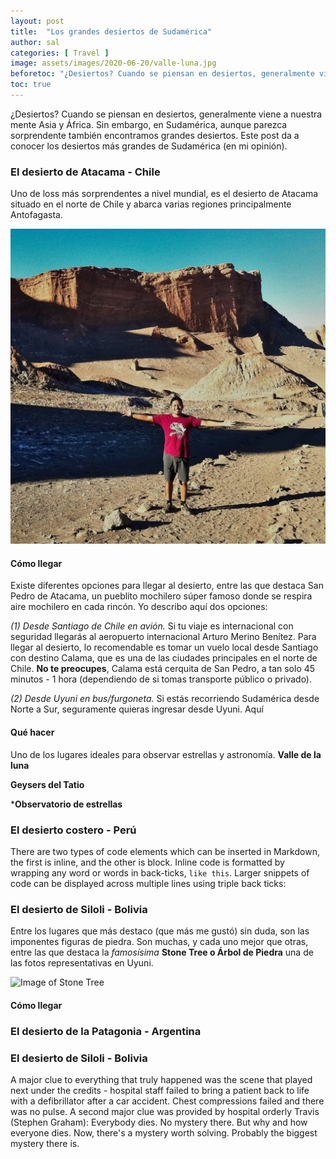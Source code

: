 ```yaml
---
layout: post
title:  "Los grandes desiertos de Sudamérica"
author: sal
categories: [ Travel ]
image: assets/images/2020-06-20/valle-luna.jpg
beforetoc: "¿Desiertos? Cuando se piensan en desiertos, generalmente viene a nuestra mente Asia y África. Sin embargo, en Sudamérica, aunque parezca sorprendente también encontramos grandes desiertos."
toc: true
---
```


¿Desiertos? Cuando se piensan en desiertos, generalmente viene a nuestra mente Asia y África. Sin embargo, en Sudamérica, aunque parezca sorprendente también encontramos grandes desiertos. Este post da a conocer los desiertos más grandes de Sudamérica (en mi opinión).


### El desierto de Atacama - Chile

Uno de loss más sorprendentes a nivel mundial, es el desierto de Atacama situado en el norte de Chile y abarca varias regiones principalmente Antofagasta. 

![Valle de la luna](/assets/images/2020-06-20/valle-luna.jpg)

#### Cómo llegar

Existe diferentes opciones para llegar al desierto, entre las que destaca San Pedro de Atacama, un pueblito mochilero súper famoso donde se respira aire mochilero en cada rincón. Yo describo aquí dos opciones: 

_(1) Desde Santiago de Chile en avión._ Si tu viaje es internacional con seguridad llegarás al aeropuerto internacional Arturo Merino Benítez. Para llegar al desierto, lo recomendable es tomar un vuelo local desde Santiago con destino Calama, que es una de las ciudades principales en el norte de Chile. **No te preocupes**, Calama está cerquita de San Pedro, a tan solo 45 minutos - 1 hora (dependiendo de si tomas transporte público o privado).

_(2) Desde Uyuni en bus/furgoneta._ Si estás recorriendo Sudamérica desde Norte a Sur, seguramente quieras ingresar desde Uyuni. Aquí 


#### Qué hacer

Uno de los lugares ideales para observar estrellas y astronomía. **Valle de la luna**

**Geysers del Tatio**

***Observatorio de estrellas**


### El desierto costero - Perú

There are two types of code elements which can be inserted in Markdown, the first is inline, and the other is block. Inline code is formatted by wrapping any word or words in back-ticks, `like this`. Larger snippets of code can be displayed across multiple lines using triple back ticks:



### El desierto de Siloli - Bolivia

Entre los lugares que más destaco (que más me gustó) sin duda, son las imponentes figuras de piedra. Son muchas, y cada uno mejor que otras, entre las que destaca la _famosísima_ **Stone Tree o Árbol de Piedra** una de las fotos representativas en Uyuni.

![Image of Stone Tree](/assets/images/2020-06-19/stone-tree.jpg)

#### Cómo llegar



### El desierto de la Patagonia - Argentina



### El desierto de Siloli - Bolivia

A major clue to everything that truly happened was the scene that played next under the credits - hospital staff failed to bring a patient back to life with a defibrillator after a car accident. Chest compressions failed and there was no pulse. A second major clue was provided by hospital orderly Travis (Stephen Graham): Everybody dies. No mystery there. But why and how everyone dies. Now, there's a mystery worth solving. Probably the biggest mystery there is.